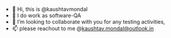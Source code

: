 - 👋 Hi, this is @kaushtavmondal
- 👀 I do work as software-QA 
- 💞️ I’m looking to collaborate with you for any testing activities,
- 📫 please reachout to me @kaushtav.mondal@outlook.in

<!---
kaushtavmondal/kaushtavmondal is a ✨ special ✨ repository because its `README.md` (this file) appears on your GitHub profile.
You can click the Preview link to take a look at your changes.
--->
